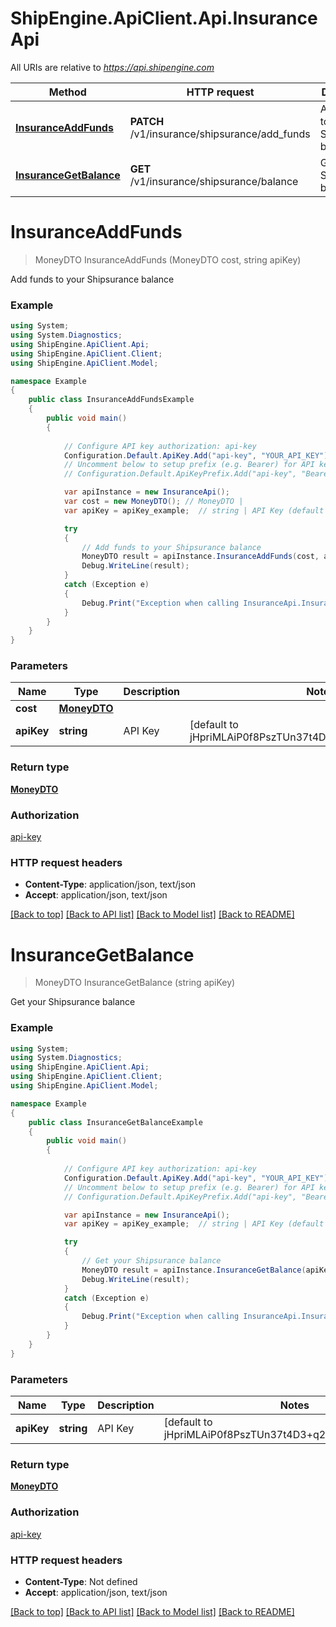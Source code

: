 # ShipEngine.ApiClient.Api.InsuranceApi

All URIs are relative to *https://api.shipengine.com*

Method | HTTP request | Description
------------- | ------------- | -------------
[**InsuranceAddFunds**](InsuranceApi.md#insuranceaddfunds) | **PATCH** /v1/insurance/shipsurance/add_funds | Add funds to your Shipsurance balance
[**InsuranceGetBalance**](InsuranceApi.md#insurancegetbalance) | **GET** /v1/insurance/shipsurance/balance | Get your Shipsurance balance


<a name="insuranceaddfunds"></a>
# **InsuranceAddFunds**
> MoneyDTO InsuranceAddFunds (MoneyDTO cost, string apiKey)

Add funds to your Shipsurance balance

### Example
```csharp
using System;
using System.Diagnostics;
using ShipEngine.ApiClient.Api;
using ShipEngine.ApiClient.Client;
using ShipEngine.ApiClient.Model;

namespace Example
{
    public class InsuranceAddFundsExample
    {
        public void main()
        {
            
            // Configure API key authorization: api-key
            Configuration.Default.ApiKey.Add("api-key", "YOUR_API_KEY");
            // Uncomment below to setup prefix (e.g. Bearer) for API key, if needed
            // Configuration.Default.ApiKeyPrefix.Add("api-key", "Bearer");

            var apiInstance = new InsuranceApi();
            var cost = new MoneyDTO(); // MoneyDTO | 
            var apiKey = apiKey_example;  // string | API Key (default to jHpriMLAiP0f8PszTUn37t4D3+q2lW/G+eaMgGAupBY)

            try
            {
                // Add funds to your Shipsurance balance
                MoneyDTO result = apiInstance.InsuranceAddFunds(cost, apiKey);
                Debug.WriteLine(result);
            }
            catch (Exception e)
            {
                Debug.Print("Exception when calling InsuranceApi.InsuranceAddFunds: " + e.Message );
            }
        }
    }
}
```

### Parameters

Name | Type | Description  | Notes
------------- | ------------- | ------------- | -------------
 **cost** | [**MoneyDTO**](MoneyDTO.md)|  | 
 **apiKey** | **string**| API Key | [default to jHpriMLAiP0f8PszTUn37t4D3+q2lW/G+eaMgGAupBY]

### Return type

[**MoneyDTO**](MoneyDTO.md)

### Authorization

[api-key](../README.md#api-key)

### HTTP request headers

 - **Content-Type**: application/json, text/json
 - **Accept**: application/json, text/json

[[Back to top]](#) [[Back to API list]](../README.md#documentation-for-api-endpoints) [[Back to Model list]](../README.md#documentation-for-models) [[Back to README]](../README.md)

<a name="insurancegetbalance"></a>
# **InsuranceGetBalance**
> MoneyDTO InsuranceGetBalance (string apiKey)

Get your Shipsurance balance

### Example
```csharp
using System;
using System.Diagnostics;
using ShipEngine.ApiClient.Api;
using ShipEngine.ApiClient.Client;
using ShipEngine.ApiClient.Model;

namespace Example
{
    public class InsuranceGetBalanceExample
    {
        public void main()
        {
            
            // Configure API key authorization: api-key
            Configuration.Default.ApiKey.Add("api-key", "YOUR_API_KEY");
            // Uncomment below to setup prefix (e.g. Bearer) for API key, if needed
            // Configuration.Default.ApiKeyPrefix.Add("api-key", "Bearer");

            var apiInstance = new InsuranceApi();
            var apiKey = apiKey_example;  // string | API Key (default to jHpriMLAiP0f8PszTUn37t4D3+q2lW/G+eaMgGAupBY)

            try
            {
                // Get your Shipsurance balance
                MoneyDTO result = apiInstance.InsuranceGetBalance(apiKey);
                Debug.WriteLine(result);
            }
            catch (Exception e)
            {
                Debug.Print("Exception when calling InsuranceApi.InsuranceGetBalance: " + e.Message );
            }
        }
    }
}
```

### Parameters

Name | Type | Description  | Notes
------------- | ------------- | ------------- | -------------
 **apiKey** | **string**| API Key | [default to jHpriMLAiP0f8PszTUn37t4D3+q2lW/G+eaMgGAupBY]

### Return type

[**MoneyDTO**](MoneyDTO.md)

### Authorization

[api-key](../README.md#api-key)

### HTTP request headers

 - **Content-Type**: Not defined
 - **Accept**: application/json, text/json

[[Back to top]](#) [[Back to API list]](../README.md#documentation-for-api-endpoints) [[Back to Model list]](../README.md#documentation-for-models) [[Back to README]](../README.md)

